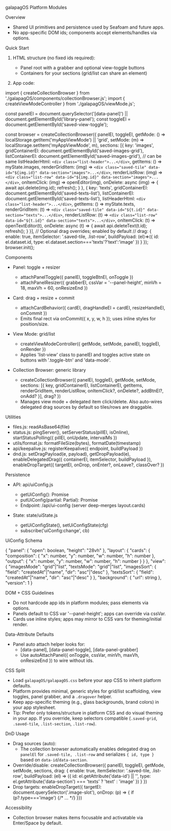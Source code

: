 galapagOS Platform Modules

Overview

- Shared UI primitives and persistence used by Seafoam and future apps.
- No app-specific DOM ids; components accept elements/handles via options.

Quick Start

1) HTML structure (no fixed ids required):
   - Panel root with a grabber and optional view-toggle buttons
   - Containers for your sections (grid/list can share an element)

2) App code:

  import { createCollectionBrowser } from './galapagOS/components/collectionBrowser.js';
  import { createViewModeController } from './galapagOS/viewMode.js';

  const panelEl = document.querySelector('[data-panel]') || document.getElementById('library-panel');
  const toggleEl = document.getElementById('saved-view-toggle');

  const browser = createCollectionBrowser({
    panelEl,
    toggleEl,
    getMode: () => localStorage.getItem('myAppViewMode') || 'grid',
    setMode: (m) => localStorage.setItem('myAppViewMode', m),
    sections: [{
      key: 'images',
      gridContainerEl: document.getElementById('saved-images-grid'),
      listContainerEl: document.getElementById('saved-images-grid'), // can be same
      listHeaderHtml: `<div class="list-header">...</div>`,
      getItems: () => myState.images,
      renderGridItem: (img) => `<div class="saved-tile" data-id="${img.id}" data-section="images">...</div>`,
      renderListRow: (img) => `<div class="list-row" data-id="${img.id}" data-section="images">...</div>`,
      onItemClick: (img) => openEditor(img),
      onDelete: async (img) => { await api.delete(img.id); refresh(); }
    }, {
      key: 'texts',
      gridContainerEl: document.getElementById('saved-texts-list'),
      listContainerEl: document.getElementById('saved-texts-list'),
      listHeaderHtml: `<div class="list-header">...</div>`,
      getItems: () => myState.texts,
      renderGridItem: (t) => `<div class="saved-tile" data-id="${t.id}" data-section="texts">...</div>`,
      renderListRow: (t) => `<div class="list-row" data-id="${t.id}" data-section="texts">...</div>`,
      onItemClick: (t) => openTextEditor(t),
      onDelete: async (t) => { await api.deleteText(t.id); refresh(); }
    }],
    // Optional drag overrides; enabled by default
    // drag: { enable: true, itemSelector: '.saved-tile, .list-row', buildPayload: (el)=>({ id: el.dataset.id, type: el.dataset.section==='texts'?'text':'image' }) }
  });
  browser.init();

Components

- Panel: toggle + resizer
  - attachPanelToggle({ panelEl, toggleBtnEl, onToggle })
  - attachPanelResizer({ grabberEl, cssVar = '--panel-height', minVh = 18, maxVh = 60, onResizeEnd })

- Card: drag + resize + commit
  - attachCardBehavior({ cardEl, dragHandleEl = cardEl, resizeHandleEl, onCommit })
  - Emits final rect via onCommit({ x, y, w, h }); uses inline styles for position/size.

- View Mode: grid/list
  - createViewModeController({ getMode, setMode, panelEl, toggleEl, onRender })
  - Applies 'list-view' class to panelEl and toggles active state on buttons with '.toggle-btn' and 'data-mode'.

- Collection Browser: generic library
  - createCollectionBrowser({ panelEl, toggleEl, getMode, setMode, sections: [{ key, gridContainerEl, listContainerEl, getItems, renderGridItem, renderListRow, onItemClick?, onDelete?, addBtnEl?, onAdd? }], drag? })
  - Manages view mode + delegated item click/delete. Also auto-wires delegated drag sources by default so tiles/rows are draggable.

Utilities

- files.js: readAsBase64(file)
- status.js: pingServer(), setServerStatus(pillEl, isOnline), startStatusPolling({ pillEl, onUpdate, intervalMs })
- utils/format.js: formatFileSize(bytes), formatDate(timestamp)
- api/keepalive.js: registerKeepalive({ endpoint, buildPayload })
- dnd.js: setDragPayload(e, payload), getDropPayload(e), enableDelegatedDrag({ containerEl, itemSelector, buildPayload }), enableDropTarget({ targetEl, onDrop, onEnter?, onLeave?, classOver? })

Persistence

- API: api/uiConfig.js
  - getUiConfig(): Promise<UiConfig>
  - putUiConfig(partial: Partial<UiConfig>): Promise<UiConfig>
  - Endpoint: /api/ui-config (server deep-merges layout.cards)

- State: state/uiState.js
  - getUiConfigState(), setUiConfigState(cfg)
  - subscribe('uiConfig:change', cb)

UiConfig Schema

{
  "panel": { "open": boolean, "height": "28vh" },
  "layout": {
    "cards": {
      "composition": { "x": number, "y": number, "w": number, "h": number },
      "output": { "x": number, "y": number, "w": number, "h": number }
    }
  },
  "view": {
    "imagesMode": "grid"|"list",
    "textsMode": "grid"|"list",
    "imagesSort": { "field": "createdAt"|"name", "dir": "asc"|"desc" },
    "textsSort": { "field": "createdAt"|"name", "dir": "asc"|"desc" }
  },
  "background": { "url": string },
  "version": 1
}

DOM + CSS Guidelines

- Do not hardcode app ids in platform modules; pass elements via options.
- Panels default to CSS var '--panel-height'; apps can override via cssVar.
- Cards use inline styles; apps may mirror to CSS vars for theming/initial render.

Data-Attribute Defaults

- Panel auto attach helper looks for:
  - [data-panel], [data-panel-toggle], [data-panel-grabber]
  - Use autoAttachPanel({ onToggle, cssVar, minVh, maxVh, onResizeEnd }) to wire without ids.


CSS Split

- Load `galapagOS/galapagOS.css` before your app CSS to inherit platform defaults.
- Platform provides minimal, generic styles for grid/list scaffolding, view toggles, panel grabber, and a `.dragover` helper.
- Keep app-specific theming (e.g., glass backgrounds, brand colors) in your app stylesheet.
 - Tip: Prefer only tokens/structure in platform CSS and do visual theming in your app. If you override, keep selectors compatible (`.saved-grid`, `.saved-tile`, `.list-section`, `.list-row`).

DnD Usage

- Drag sources (auto):
  - The collection browser automatically enables delegated drag on `panelEl` for `.saved-tile, .list-row` and serializes `{ id, type }` based on `data-id`/`data-section`.
- Override/disable:
  createCollectionBrowser({
    panelEl, toggleEl, getMode, setMode, sections,
    drag: {
      enable: true,
      itemSelector: '.saved-tile, .list-row',
      buildPayload: (el) => ({ id: el.getAttribute('data-id') || '', type: el.getAttribute('data-section') === 'texts' ? 'text' : 'image' })
    }
  })
- Drop targets:
  enableDropTarget({ targetEl: document.querySelector('.image-slot'), onDrop: (p) => { if (p?.type==='image') {/* ... */} }})

Accessibility

- Collection browser makes items focusable and activatable via Enter/Space by default.
